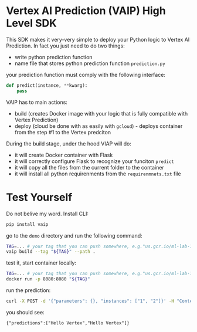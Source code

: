 # Vertex AI Prediction (VAIP) High Level SDK

This SDK makes it very-very simple to deploy your Python logic to Vertex AI Prediction. In fact you just need to do two things:

* write python prediction function
* name file that stores python prediction function ```prediction.py```

your prediction function must comply with the following interface:

```python
def predict(instance, **kwarg):
    pass
```

VAIP has to main actions:
* build (creates Docker image with your logic that is fully compatible with Vertex Prediction)
* deploy (cloud be done with as easily with ```gcloud```) - deploys container from the step #1 to the Vertex predciton

During the build stage, under the hood VIAP will do:
* it will create Docker container with Flask
* it will correctly configure Flask to recognize your funciton ```predict```
* it will copy all the files from the current folder to the container
* it will install all python requirenments from the ```requirenmnets.txt``` file

# Test Yourself

Do not belive my word. Install CLI:

```python
pip install vaip
```

go to the ```demo``` directory and run the following command:

```bash
TAG=... # your tag that you can push somewhere, e.g."us.gcr.io/ml-lab-152505/model-poc"
vaip build --tag "${TAG}" --path .
```

test it, start container locally:

```bash
TAG=... # your tag that you can push somewhere, e.g."us.gcr.io/ml-lab-152505/model-poc"
docker run -p 8080:8080 "${TAG}"
```

run the prediction:
```bash
curl -X POST -d '{"parameters": {}, "instances": ["1", "2"]}' -H "Content-Type: application/json" http://localhost:8080/predict
```

you should see:

```
{"predictions":["Hello Vertex","Hello Vertex"]}
```